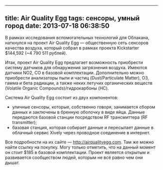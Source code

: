 ---
title: Air Quality Egg
tags: сенсоры, умный город
date: 2013-07-18 06:38:50
-------------------------

В рамках исследования вспомогательных технологий для Облакана, 
наткнулся на проект Air Quality Egg — общественную сеть сенсоров 
качества воздуха, который собрал в рамках проекта Kickstarter 
$144,592 (~4 790 511 рублей).

Итак, проект Air Quality Egg предлагает возможность приобрести систему 
датчиков для обнаружения загрязнения воздуха. Имеются датчики NO2, CO в 
базовой комплектации. Дополнительно можно приобрести анализаторы пыли 
и частиц (Dust/Particulate Matter), O3, гамма и бета радиации, а также 
неких летучих органических веществ (Volatile Organic Compounds)/гидрокарбоны (HC).

Система Air Quality Egg состоит из двух компонентов:

- уличные сенсоры, которые, собственно говоря, занимается сбором 
данных и заключены в бренную оболочку в виде яйца. Данные передаются 
базовой станции посредством RF трансмиттера (RF transmitter);
- базовая станция, которая собирает данные и пересылает данные в 
облачный сервис Xively через проводное соединение в интернет.

Все подробности на их сайте — http://airqualityegg.com. 
Там же можно найти ссылку на покупку. Могу только отметить, что на 
данный момент он стоит $185 в базовой комплектации. Проект является 
открытым и развивается сообществом людей, которым не всё равно чем они дышат.